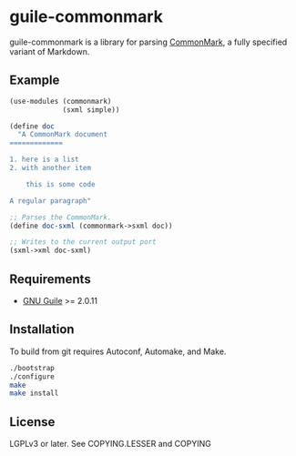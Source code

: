 guile-commonmark
================
guile-commonmark is a library for parsing [CommonMark](http://commonmark.org/),
a fully specified variant of Markdown.


Example
-------
```scheme
(use-modules (commonmark)
             (sxml simple))

(define doc
  "A CommonMark document
=============

1. here is a list
2. with another item

    this is some code

A regular paragraph"

;; Parses the CommonMark.
(define doc-sxml (commonmark->sxml doc))

;; Writes to the current output port
(sxml->xml doc-sxml)
```

Requirements
------------

 - [GNU Guile](https://www.gnu.org/software/guile/) >= 2.0.11

Installation
------------

To build from git requires Autoconf, Automake, and Make.
```sh
./bootstrap
./configure
make
make install
```

License
-------
LGPLv3 or later. See COPYING.LESSER and COPYING
